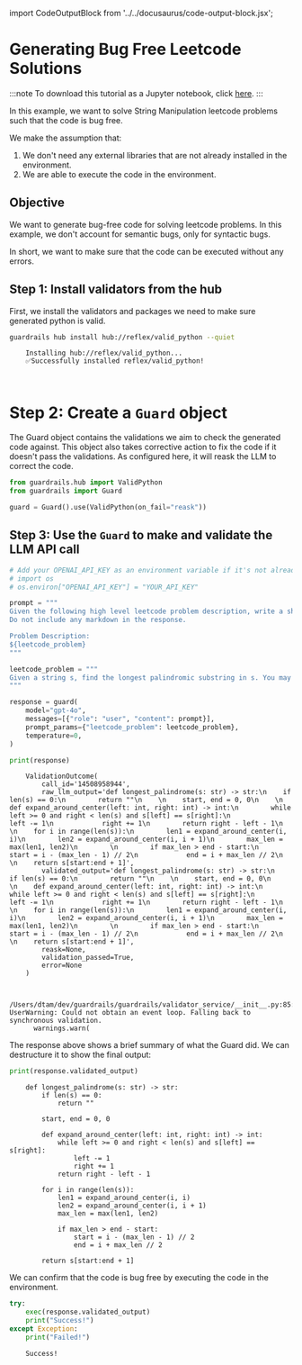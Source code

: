 import CodeOutputBlock from '../../docusaurus/code-output-block.jsx';

# Generating Bug Free Leetcode Solutions

:::note
To download this tutorial as a Jupyter notebook, click [here](https://github.com/guardrails-ai/guardrails/blob/main/docs/examples/bug_free_python_code.ipynb).
:::

In this example, we want to solve String Manipulation leetcode problems such that the code is bug free.

We make the assumption that:

1. We don't need any external libraries that are not already installed in the environment.
2. We are able to execute the code in the environment.

## Objective

We want to generate bug-free code for solving leetcode problems. In this example, we don't account for semantic bugs, only for syntactic bugs.

In short, we want to make sure that the code can be executed without any errors.

## Step 1: Install validators from the hub

First, we install the validators and packages we need to make sure generated python is valid.

<!-- WARNING: THIS FILE WAS AUTOGENERATED! DO NOT EDIT! Instead, edit the notebook w/the location & name as this file. -->


```bash
guardrails hub install hub://reflex/valid_python --quiet
```

<CodeOutputBlock lang="bash">

```
    Installing hub://reflex/valid_python...
    ✅Successfully installed reflex/valid_python!
    
    
```

</CodeOutputBlock>

# Step 2: Create a `Guard` object

The Guard object contains the validations we aim to check the generated code against. This object also takes corrective action to fix the code if it doesn't pass the validations. As configured here, it will reask the LLM to correct the code.


```python
from guardrails.hub import ValidPython
from guardrails import Guard

guard = Guard().use(ValidPython(on_fail="reask"))
```

## Step 3: Use the `Guard` to make and validate the LLM API call


```python
# Add your OPENAI_API_KEY as an environment variable if it's not already set
# import os
# os.environ["OPENAI_API_KEY"] = "YOUR_API_KEY"

prompt = """
Given the following high level leetcode problem description, write a short Python code snippet that solves the problem.
Do not include any markdown in the response.

Problem Description:
${leetcode_problem}
"""

leetcode_problem = """
Given a string s, find the longest palindromic substring in s. You may assume that the maximum length of s is 1000.
"""

response = guard(
    model="gpt-4o",
    messages=[{"role": "user", "content": prompt}],
    prompt_params={"leetcode_problem": leetcode_problem},
    temperature=0,
)

print(response)
```

<CodeOutputBlock lang="python">

```
    ValidationOutcome(
        call_id='14508958944',
        raw_llm_output='def longest_palindrome(s: str) -> str:\n    if len(s) == 0:\n        return ""\n    \n    start, end = 0, 0\n    \n    def expand_around_center(left: int, right: int) -> int:\n        while left >= 0 and right < len(s) and s[left] == s[right]:\n            left -= 1\n            right += 1\n        return right - left - 1\n    \n    for i in range(len(s)):\n        len1 = expand_around_center(i, i)\n        len2 = expand_around_center(i, i + 1)\n        max_len = max(len1, len2)\n        \n        if max_len > end - start:\n            start = i - (max_len - 1) // 2\n            end = i + max_len // 2\n    \n    return s[start:end + 1]',
        validated_output='def longest_palindrome(s: str) -> str:\n    if len(s) == 0:\n        return ""\n    \n    start, end = 0, 0\n    \n    def expand_around_center(left: int, right: int) -> int:\n        while left >= 0 and right < len(s) and s[left] == s[right]:\n            left -= 1\n            right += 1\n        return right - left - 1\n    \n    for i in range(len(s)):\n        len1 = expand_around_center(i, i)\n        len2 = expand_around_center(i, i + 1)\n        max_len = max(len1, len2)\n        \n        if max_len > end - start:\n            start = i - (max_len - 1) // 2\n            end = i + max_len // 2\n    \n    return s[start:end + 1]',
        reask=None,
        validation_passed=True,
        error=None
    )


    /Users/dtam/dev/guardrails/guardrails/validator_service/__init__.py:85: UserWarning: Could not obtain an event loop. Falling back to synchronous validation.
      warnings.warn(
```

</CodeOutputBlock>

The response above shows a brief summary of what the Guard did. We can destructure it to show the final output:


```python
print(response.validated_output)
```

<CodeOutputBlock lang="python">

```
    def longest_palindrome(s: str) -> str:
        if len(s) == 0:
            return ""
        
        start, end = 0, 0
        
        def expand_around_center(left: int, right: int) -> int:
            while left >= 0 and right < len(s) and s[left] == s[right]:
                left -= 1
                right += 1
            return right - left - 1
        
        for i in range(len(s)):
            len1 = expand_around_center(i, i)
            len2 = expand_around_center(i, i + 1)
            max_len = max(len1, len2)
            
            if max_len > end - start:
                start = i - (max_len - 1) // 2
                end = i + max_len // 2
        
        return s[start:end + 1]
```

</CodeOutputBlock>

We can confirm that the code is bug free by executing the code in the environment.


```python
try:
    exec(response.validated_output)
    print("Success!")
except Exception:
    print("Failed!")
```

<CodeOutputBlock lang="python">

```
    Success!
```

</CodeOutputBlock>
